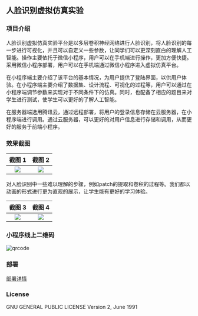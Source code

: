 ## 人脸识别虚拟仿真实验

### 项目介绍

人脸识别虚拟仿真实验平台是以多层卷积神经网络进行人脸识别，将人脸识别的每一步进行可视化，并且可以自定义一些参数，让同学们可以更深刻直白的理解人工智能。操作主要依托于微信小程序，用户可以在手机端进行操作，更加方便快捷。采用微信小程序部署，用户可以在手机端通过微信小程序进入虚拟仿真平台。

在小程序端主要介绍了该平台的基本情况，为用户提供了登陆界面，以供用户体验。在小程序端主要介绍了数据集、设计流程、可视化的过程等，用户可以通过在小程序端调节参数来实现对于不同条件下的仿真。同时，也配备了相应的题目来对学生进行测试，使学生可以更好的了解人工智能。

在服务器端选用腾讯云，通过远程部署，将用户的登录信息存储在云服务器，在小程序端进行调用。通过云服务器，可以更好的对用户信息进行存储和调用，从而更好的服务于前端小程序。

### 效果截图
                                                                                             
截图 1                      |  截图 2
:-------------------------:|:-------------------------:
![](https://github.com/polichan/Palette-taro/blob/master/screenshots/screenshot_4.jpg)  |  ![](https://github.com/polichan/Palette-taro/blob/master/screenshots/screenshot_3.jpg)

对人脸识别中一些难以理解的步骤，例如patch的提取和卷积的过程等。我们都以动画的形式进行更为直观的展示，让学生能有更好的学习体验。

截图 3                      |  截图 4
:-------------------------:|:-------------------------:
![](https://github.com/polichan/Palette-taro/blob/master/screenshots/screenshot_2.jpg)  |  ![](https://github.com/polichan/Palette-taro/blob/master/screenshots/screenshot_1.jpg)

### 小程序线上二维码

![qrcode](https://github.com/polichan/Palette-taro/blob/master/screenshots/qrcode.png)

### 部署
[部署详情](https://github.com/polichan/Palette-taro/blob/master/deployment.md)
### License
GNU GENERAL PUBLIC LICENSE Version 2, June 1991
